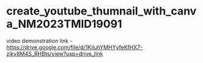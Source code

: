 # create_youtube_thumnail_with_canva_NM2023TMID19091

video demonstration link - https://drive.google.com/file/d/1KiluhYMHYyfeKfHX7-zjkv8M4S_RHBts/view?usp=drive_link
